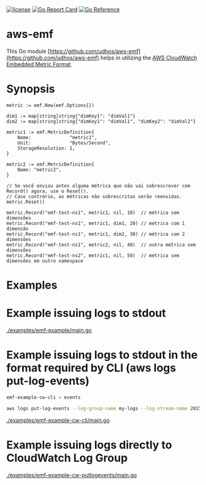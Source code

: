 [![license](http://img.shields.io/badge/license-MIT-blue.svg)](https://github.com/udhos/aws-emf/blob/main/LICENSE)
[![Go Report Card](https://goreportcard.com/badge/github.com/udhos/aws-emf)](https://goreportcard.com/report/github.com/udhos/aws-emf)
[![Go Reference](https://pkg.go.dev/badge/github.com/udhos/aws-emf.svg)](https://pkg.go.dev/github.com/udhos/aws-emf)

# aws-emf

This Go module [https://github.com/udhos/aws-emf](https://github.com/udhos/aws-emf) helps in utilizing the [AWS CloudWatch Embedded Metric Format](https://docs.aws.amazon.com/AmazonCloudWatch/latest/monitoring/CloudWatch_Embedded_Metric_Format.html).

# Synopsis

```golang
metric := emf.New(emf.Options{})

dim1 := map[string]string{"dimKey1": "dimVal1"}
dim2 := map[string]string{"dimKey1": "dimVal1", "dimKey2": "dimVal2"}

metric1 := emf.MetricDefinition{
    Name:              "metric1",
    Unit:              "Bytes/Second",
    StorageResolution: 1,
}

metric2 := emf.MetricDefinition{
    Name: "metric2",
}

// Se você enviou antes alguma métrica que não vai sobrescrever com Record() agora, use o Reset().
// Caso contrário, as métricas não sobrescritas serão reenvidas.
metric.Reset()

metric.Record("emf-test-ns1", metric1, nil, 10)  // métrica sem dimensões
metric.Record("emf-test-ns1", metric1, dim1, 20) // métrica com 1 dimensão
metric.Record("emf-test-ns1", metric1, dim2, 30) // métrica com 2 dimensões
metric.Record("emf-test-ns1", metric2, nil, 40)  // outra métrica sem dimensões
metric.Record("emf-test-ns2", metric1, nil, 50)  // métrica sem dimensões em outro namespace
```

# Examples

# Example issuing logs to stdout

[./examples/emf-example/main.go](./examples/emf-example/main.go)

# Example issuing logs to stdout in the format required by CLI (aws logs put-log-events)

```bash
emf-example-cw-cli > events

aws logs put-log-events --log-group-name my-logs --log-stream-name 20150601 --log-events file://events
```

[./examples/emf-example-cw-cli/main.go](./examples/emf-example-cw-cli/main.go)

# Example issuing logs directly to CloudWatch Log Group

[./examples/emf-example-cw-putlogevents/main.go](./examples/emf-example-cw-cli/main.go)
